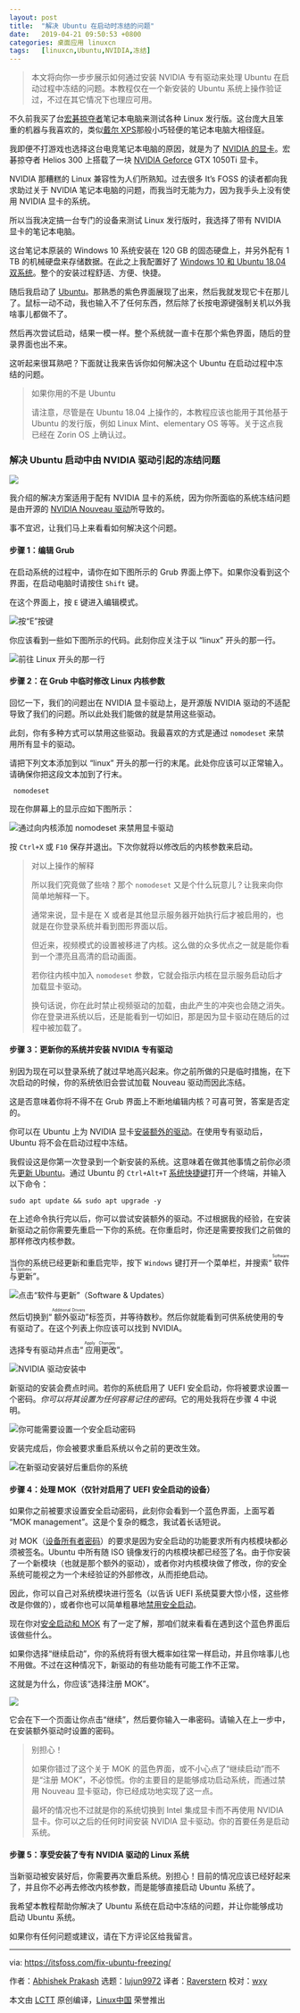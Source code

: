 ```yaml
---
layout: post
title:	"解决 Ubuntu 在启动时冻结的问题"
date:	2019-04-21 09:50:53 +0800 
categories:	桌面应用 linuxcn 
tags:	[linuxcn,Ubuntu,NVIDIA,冻结]
---
```




> 
> 本文将向你一步步展示如何通过安装 NVIDIA 专有驱动来处理 Ubuntu 在启动过程中冻结的问题。本教程仅在一个新安装的 Ubuntu 系统上操作验证过，不过在其它情况下也理应可用。
> 
> 
> 


不久前我买了台[宏碁掠夺者](https://amzn.to/2YVV6rt)笔记本电脑来测试各种 Linux 发行版。这台庞大且笨重的机器与我喜欢的，类似[戴尔 XPS](https://itsfoss.com/dell-xps-13-ubuntu-review/)那般小巧轻便的笔记本电脑大相径庭。


我即便不打游戏也选择这台电竞笔记本电脑的原因，就是为了 [NVIDIA 的显卡](https://www.nvidia.com/en-us/)。宏碁掠夺者 Helios 300 上搭载了一块 [NVIDIA Geforce](https://www.nvidia.com/en-us/geforce/) GTX 1050Ti 显卡。


NVIDIA 那糟糕的 Linux 兼容性为人们所熟知。过去很多 It’s FOSS 的读者都向我求助过关于 NVIDIA 笔记本电脑的问题，而我当时无能为力，因为我手头上没有使用 NVIDIA 显卡的系统。


所以当我决定搞一台专门的设备来测试 Linux 发行版时，我选择了带有 NVIDIA 显卡的笔记本电脑。


这台笔记本原装的 Windows 10 系统安装在 120 GB 的固态硬盘上，并另外配有 1 TB 的机械硬盘来存储数据。在此之上我配置好了 [Windows 10 和 Ubuntu 18.04 双系统](https://itsfoss.com/install-ubuntu-1404-dual-boot-mode-windows-8-81-uefi/)。整个的安装过程舒适、方便、快捷。


随后我启动了 [Ubuntu](https://www.ubuntu.com/)。那熟悉的紫色界面展现了出来，然后我就发现它卡在那儿了。鼠标一动不动，我也输入不了任何东西，然后除了长按电源键强制关机以外我啥事儿都做不了。


然后再次尝试启动，结果一模一样。整个系统就一直卡在那个紫色界面，随后的登录界面也出不来。


这听起来很耳熟吧？下面就让我来告诉你如何解决这个 Ubuntu 在启动过程中冻结的问题。



> 
> 如果你用的不是 Ubuntu
> 
> 
> 请注意，尽管是在 Ubuntu 18.04 上操作的，本教程应该也能用于其他基于 Ubuntu 的发行版，例如 Linux Mint、elementary OS 等等。关于这点我已经在 Zorin OS 上确认过。
> 
> 
> 


### 解决 Ubuntu 启动中由 NVIDIA 驱动引起的冻结问题


![](/Asserts/Images/album/201904/21/095055w2sv4xsxs2di326d.png)


我介绍的解决方案适用于配有 NVIDIA 显卡的系统，因为你所面临的系统冻结问题是由开源的 [NVIDIA Nouveau 驱动](https://nouveau.freedesktop.org/wiki/)所导致的。


事不宜迟，让我们马上来看看如何解决这个问题。


#### 步骤 1：编辑 Grub


在启动系统的过程中，请你在如下图所示的 Grub 界面上停下。如果你没看到这个界面，在启动电脑时请按住 `Shift` 键。


在这个界面上，按 `E` 键进入编辑模式。


![按“E”按键](/Asserts/Images/album/201904/21/095057tmli00lsqowlms0n.jpg)


你应该看到一些如下图所示的代码。此刻你应关注于以 “linux” 开头的那一行。


![前往 Linux 开头的那一行](/Asserts/Images/album/201904/21/095101mwm8k8l8kbbwq88b.jpg)


#### 步骤 2：在 Grub 中临时修改 Linux 内核参数


回忆一下，我们的问题出在 NVIDIA 显卡驱动上，是开源版 NVIDIA 驱动的不适配导致了我们的问题。所以此处我们能做的就是禁用这些驱动。


此刻，你有多种方式可以禁用这些驱动。我最喜欢的方式是通过 `nomodeset` 来禁用所有显卡的驱动。


请把下列文本添加到以 “linux” 开头的那一行的末尾。此处你应该可以正常输入。请确保你把这段文本加到了行末。



```
 nomodeset
```

现在你屏幕上的显示应如下图所示：


![通过向内核添加 nomodeset 来禁用显卡驱动](/Asserts/Images/album/201904/21/095103b4ha4cfchfh3fth4.jpg)


按 `Ctrl+X` 或 `F10` 保存并退出。下次你就将以修改后的内核参数来启动。



> 
> 对以上操作的解释
> 
> 
> 所以我们究竟做了些啥？那个 `nomodeset` 又是个什么玩意儿？让我来向你简单地解释一下。
> 
> 
> 通常来说，显卡是在 X 或者是其他显示服务器开始执行后才被启用的，也就是在你登录系统并看到图形界面以后。
> 
> 
> 但近来，视频模式的设置被移进了内核。这么做的众多优点之一就是能你看到一个漂亮且高清的启动画面。
> 
> 
> 若你往内核中加入 `nomodeset` 参数，它就会指示内核在显示服务启动后才加载显卡驱动。
> 
> 
> 换句话说，你在此时禁止视频驱动的加载，由此产生的冲突也会随之消失。你在登录进系统以后，还是能看到一切如旧，那是因为显卡驱动在随后的过程中被加载了。
> 
> 
> 


#### 步骤 3：更新你的系统并安装 NVIDIA 专有驱动


别因为现在可以登录系统了就过早地高兴起来。你之前所做的只是临时措施，在下次启动的时候，你的系统依旧会尝试加载 Nouveau 驱动而因此冻结。


这是否意味着你将不得不在 Grub 界面上不断地编辑内核？可喜可贺，答案是否定的。


你可以在 Ubuntu 上为 NVIDIA 显卡[安装额外的驱动](https://itsfoss.com/install-additional-drivers-ubuntu/)。在使用专有驱动后，Ubuntu 将不会在启动过程中冻结。


我假设这是你第一次登录到一个新安装的系统。这意味着在做其他事情之前你必须先[更新 Ubuntu](https://itsfoss.com/update-ubuntu/)。通过 Ubuntu 的 `Ctrl+Alt+T` [系统快捷键](https://itsfoss.com/ubuntu-shortcuts/)打开一个终端，并输入以下命令：



```
sudo apt update && sudo apt upgrade -y
```

在上述命令执行完以后，你可以尝试安装额外的驱动。不过根据我的经验，在安装新驱动之前你需要先重启一下你的系统。在你重启时，你还是需要按我们之前做的那样修改内核参数。


当你的系统已经更新和重启完毕，按下 `Windows` 键打开一个菜单栏，并搜索“<ruby> 软件与更新 <rt>  Software &amp; Updates </rt></ruby>”。


![点击“软件与更新”（Software & Updates）](/Asserts/Images/album/201904/21/095106y51mm1bznb4tbixu.png)


然后切换到“<ruby> 额外驱动 <rt>  Additional Drivers </rt></ruby>”标签页，并等待数秒。然后你就能看到可供系统使用的专有驱动了。在这个列表上你应该可以找到 NVIDIA。


选择专有驱动并点击“<ruby> 应用更改 <rt>  Apply Changes </rt></ruby>”。


![NVIDIA 驱动安装中](/Asserts/Images/album/201904/21/095108bk9cppkfuscxck59.jpg)


新驱动的安装会费点时间。若你的系统启用了 UEFI 安全启动，你将被要求设置一个密码。*你可以将其设置为任何容易记住的密码*。它的用处我将在步骤 4 中说明。


![你可能需要设置一个安全启动密码](/Asserts/Images/album/201904/21/095110c29h2vncss1nhkg4.jpg)


安装完成后，你会被要求重启系统以令之前的更改生效。


![在新驱动安装好后重启你的系统](/Asserts/Images/album/201904/21/095112p2g27c11dzcrubku.jpg)


#### 步骤 4：处理 MOK（仅针对启用了 UEFI 安全启动的设备）


如果你之前被要求设置安全启动密码，此刻你会看到一个蓝色界面，上面写着 “MOK management”。这是个复杂的概念，我试着长话短说。


对 MOK（[设备所有者密码](https://firmware.intel.com/blog/using-mok-and-uefi-secure-boot-suse-linux)）的要求是因为安全启动的功能要求所有内核模块都必须被签名。Ubuntu 中所有随 ISO 镜像发行的内核模块都已经签了名。由于你安装了一个新模块（也就是那个额外的驱动），或者你对内核模块做了修改，你的安全系统可能视之为一个未经验证的外部修改，从而拒绝启动。


因此，你可以自己对系统模块进行签名（以告诉 UEFI 系统莫要大惊小怪，这些修改是你做的），或者你也可以简单粗暴地[禁用安全启动](https://itsfoss.com/disable-secure-boot-in-acer/)。


现在你对[安全启动和 MOK](https://wiki.ubuntu.com/UEFI/SecureBoot/DKMS) 有了一定了解，那咱们就来看看在遇到这个蓝色界面后该做些什么。


如果你选择“继续启动”，你的系统将有很大概率如往常一样启动，并且你啥事儿也不用做。不过在这种情况下，新驱动的有些功能有可能工作不正常。


这就是为什么，你应该“选择注册 MOK”。


![](/Asserts/Images/album/201904/21/095114dujx2ufn55xnn3rz.jpg)


它会在下一个页面让你点击“继续”，然后要你输入一串密码。请输入在上一步中，在安装额外驱动时设置的密码。



> 
> 别担心！
> 
> 
> 如果你错过了这个关于 MOK 的蓝色界面，或不小心点了“继续启动”而不是“注册 MOK”，不必惊慌。你的主要目的是能够成功启动系统，而通过禁用 Nouveau 显卡驱动，你已经成功地实现了这一点。
> 
> 
> 最坏的情况也不过就是你的系统切换到 Intel 集成显卡而不再使用 NVIDIA 显卡。你可以之后的任何时间安装 NVIDIA 显卡驱动。你的首要任务是启动系统。
> 
> 
> 


#### 步骤 5：享受安装了专有 NVIDIA 驱动的 Linux 系统


当新驱动被安装好后，你需要再次重启系统。别担心！目前的情况应该已经好起来了，并且你不必再去修改内核参数，而是能够直接启动 Ubuntu 系统了。


我希望本教程帮助你解决了 Ubuntu 系统在启动中冻结的问题，并让你能够成功启动 Ubuntu 系统。


如果你有任何问题或建议，请在下方评论区给我留言。




---


via: <https://itsfoss.com/fix-ubuntu-freezing/>


作者：[Abhishek Prakash](https://itsfoss.com/author/abhishek/) 选题：[lujun9972](https://github.com/lujun9972) 译者：[Raverstern](https://github.com/Raverstern) 校对：[wxy](https://github.com/wxy)


本文由 [LCTT](https://github.com/LCTT/TranslateProject) 原创编译，[Linux中国](https://linux.cn/) 荣誉推出
